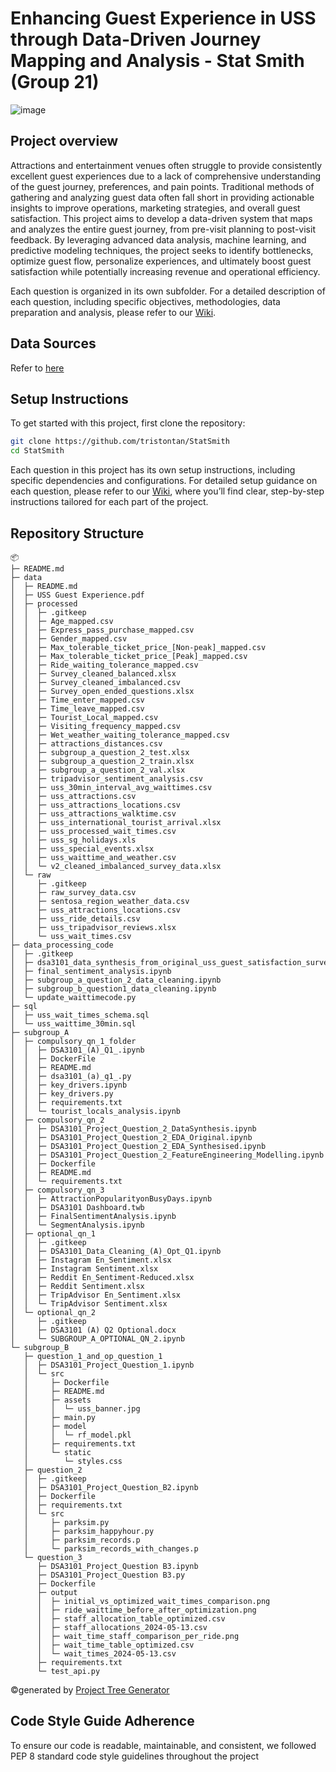 # Enhancing Guest Experience in USS through Data-Driven Journey Mapping and Analysis - Stat Smith (Group 21)
![image](https://github.com/user-attachments/assets/4a08a6eb-7819-4f52-ab48-eb1ebc683dbe)


## Project overview
Attractions and entertainment venues often struggle to provide consistently excellent guest experiences due to a lack of comprehensive understanding of the guest journey, preferences, and pain points. Traditional methods of gathering and analyzing guest data often fall short in providing actionable insights to improve operations, marketing strategies, and overall guest satisfaction.
This project aims to develop a data-driven system that maps and analyzes the entire guest journey, from pre-visit planning to post-visit feedback. By leveraging advanced data analysis, machine learning, and predictive modeling techniques, the project seeks to identify bottlenecks, optimize guest flow, personalize experiences, and ultimately boost guest satisfaction while potentially increasing revenue and operational efficiency.

Each question is organized in its own subfolder. For a detailed description of each question, including specific objectives, methodologies, data preparation and analysis, please refer to our [Wiki](https://github.com/tristontan/StatSmith/wiki).

## Data Sources
Refer to [here](https://github.com/tristontan/StatSmith/blob/main/data/README.md)

## Setup Instructions
To get started with this project, first clone the repository:
```bash
git clone https://github.com/tristontan/StatSmith
cd StatSmith
```
Each question in this project has its own setup instructions, including specific dependencies and configurations. For detailed setup guidance on each question, please refer to our [Wiki](https://github.com/tristontan/StatSmith/wiki), where you’ll find clear, step-by-step instructions tailored for each part of the project.
 
## Repository Structure
```
📦 
├─ README.md
├─ data
│  ├─ README.md
│  ├─ USS Guest Experience.pdf
│  ├─ processed
│  │  ├─ .gitkeep
│  │  ├─ Age_mapped.csv
│  │  ├─ Express_pass_purchase_mapped.csv
│  │  ├─ Gender_mapped.csv
│  │  ├─ Max_tolerable_ticket_price_[Non-peak]_mapped.csv
│  │  ├─ Max_tolerable_ticket_price_[Peak]_mapped.csv
│  │  ├─ Ride_waiting_tolerance_mapped.csv
│  │  ├─ Survey_cleaned_balanced.xlsx
│  │  ├─ Survey_cleaned_imbalanced.csv
│  │  ├─ Survey_open_ended_questions.xlsx
│  │  ├─ Time_enter_mapped.csv
│  │  ├─ Time_leave_mapped.csv
│  │  ├─ Tourist_Local_mapped.csv
│  │  ├─ Visiting_frequency_mapped.csv
│  │  ├─ Wet_weather_waiting_tolerance_mapped.csv
│  │  ├─ attractions_distances.csv
│  │  ├─ subgroup_a_question_2_test.xlsx
│  │  ├─ subgroup_a_question_2_train.xlsx
│  │  ├─ subgroup_a_question_2_val.xlsx
│  │  ├─ tripadvisor_sentiment_analysis.csv
│  │  ├─ uss_30min_interval_avg_waittimes.csv
│  │  ├─ uss_attractions.csv
│  │  ├─ uss_attractions_locations.csv
│  │  ├─ uss_attractions_walktime.csv
│  │  ├─ uss_international_tourist_arrival.xlsx
│  │  ├─ uss_processed_wait_times.csv
│  │  ├─ uss_sg_holidays.xls
│  │  ├─ uss_special_events.xlsx
│  │  ├─ uss_waittime_and_weather.csv
│  │  └─ v2_cleaned_imbalanced_survey_data.xlsx
│  └─ raw
│     ├─ .gitkeep
│     ├─ raw_survey_data.csv
│     ├─ sentosa_region_weather_data.csv
│     ├─ uss_attractions_locations.csv
│     ├─ uss_ride_details.csv
│     ├─ uss_tripadvisor_reviews.xlsx
│     └─ uss_wait_times.csv
├─ data_processing_code
│  ├─ .gitkeep
│  ├─ dsa3101_data_synthesis_from_original_uss_guest_satisfaction_survey.py
│  ├─ final_sentiment_analysis.ipynb
│  ├─ subgroup_a_question_2_data_cleaning.ipynb
│  ├─ subgroup_b_question1_data_cleaning.ipynb
│  └─ update_waittimecode.py
├─ sql
│  ├─ uss_wait_times_schema.sql
│  └─ uss_waittime_30min.sql
├─ subgroup_A
│  ├─ compulsory_qn_1_folder
│  │  ├─ DSA3101_(A)_Q1_.ipynb
│  │  ├─ DockerFile
│  │  ├─ README.md
│  │  ├─ dsa3101_(a)_q1_.py
│  │  ├─ key_drivers.ipynb
│  │  ├─ key_drivers.py
│  │  ├─ requirements.txt
│  │  └─ tourist_locals_analysis.ipynb
│  ├─ compulsory_qn_2
│  │  ├─ DSA3101_Project_Question_2_DataSynthesis.ipynb
│  │  ├─ DSA3101_Project_Question_2_EDA_Original.ipynb
│  │  ├─ DSA3101_Project_Question_2_EDA_Synthesised.ipynb
│  │  ├─ DSA3101_Project_Question_2_FeatureEngineering_Modelling.ipynb
│  │  ├─ Dockerfile
│  │  ├─ README.md
│  │  └─ requirements.txt
│  ├─ compulsory_qn_3
│  │  ├─ AttractionPopularityonBusyDays.ipynb
│  │  ├─ DSA3101 Dashboard.twb
│  │  ├─ FinalSentimentAnalysis.ipynb
│  │  └─ SegmentAnalysis.ipynb
│  ├─ optional_qn_1
│  │  ├─ .gitkeep
│  │  ├─ DSA3101_Data_Cleaning_(A)_Opt_Q1.ipynb
│  │  ├─ Instagram En_Sentiment.xlsx
│  │  ├─ Instagram Sentiment.xlsx
│  │  ├─ Reddit En_Sentiment-Reduced.xlsx
│  │  ├─ Reddit Sentiment.xlsx
│  │  ├─ TripAdvisor En_Sentiment.xlsx
│  │  └─ TripAdvisor Sentiment.xlsx
│  └─ optional_qn_2
│     ├─ .gitkeep
│     ├─ DSA3101 (A) Q2 Optional.docx
│     └─ SUBGROUP_A_OPTIONAL_QN_2.ipynb
└─ subgroup_B
   ├─ question_1_and_op_question_1
   │  ├─ DSA3101_Project_Question_1.ipynb
   │  └─ src
   │     ├─ Dockerfile
   │     ├─ README.md
   │     ├─ assets
   │     │  └─ uss_banner.jpg
   │     ├─ main.py
   │     ├─ model
   │     │  └─ rf_model.pkl
   │     ├─ requirements.txt
   │     └─ static
   │        └─ styles.css
   ├─ question_2
   │  ├─ .gitkeep
   │  ├─ DSA3101_Project_Question_B2.ipynb
   │  ├─ Dockerfile
   │  ├─ requirements.txt
   │  └─ src
   │     ├─ parksim.py
   │     ├─ parksim_happyhour.py
   │     ├─ parksim_records.p
   │     └─ parksim_records_with_changes.p
   └─ question_3
      ├─ DSA3101_Project_Question B3.ipynb
      ├─ DSA3101_Project_Question B3.py
      ├─ Dockerfile
      ├─ output
      │  ├─ initial_vs_optimized_wait_times_comparison.png
      │  ├─ ride_waittime_before_after_optimization.png
      │  ├─ staff_allocation_table_optimized.csv
      │  ├─ staff_allocations_2024-05-13.csv
      │  ├─ wait_time_staff_comparison_per_ride.png
      │  ├─ wait_time_table_optimized.csv
      │  └─ wait_times_2024-05-13.csv
      ├─ requirements.txt
      └─ test_api.py
```
©generated by [Project Tree Generator](https://woochanleee.github.io/project-tree-generator)

## Code Style Guide Adherence
To ensure our code is readable, maintainable, and consistent, we followed PEP 8 standard code style guidelines throughout the project



